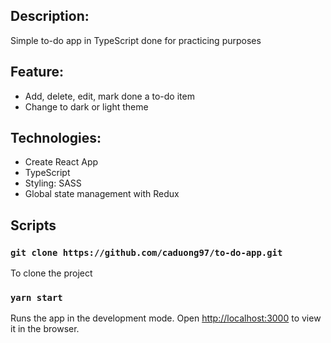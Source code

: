 ## Description:
Simple to-do app in TypeScript done for practicing purposes

## Feature:
- Add, delete, edit, mark done a to-do item
- Change to dark or light theme

## Technologies:
- Create React App
- TypeScript
- Styling: SASS
- Global state management with Redux

## Scripts

### `git clone https://github.com/caduong97/to-do-app.git` 

To clone the project

### `yarn start`

Runs the app in the development mode. Open [http://localhost:3000](http://localhost:3000) to view it in the browser.

